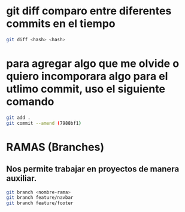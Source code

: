# git diff comparo entre diferentes commits en el tiempo

```sh
git diff <hash> <hash>
```
# para agregar algo que me olvide o quiero incomporara algo para el utlimo commit, uso el siguiente comando 

```sh
git add . 
git commit --amend (7988bf1)

```

# RAMAS (Branches)
## Nos permite trabajar en proyectos de manera auxiliar.

```sh
git branch <nombre-rama>
git branch feature/navbar
git branch feature/footer
```
